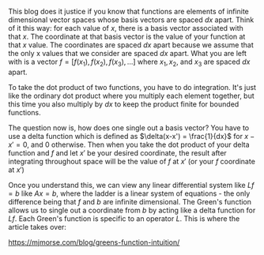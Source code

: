 This blog does it justice if you know that functions are elements of infinite dimensional vector spaces whose basis vectors are spaced $dx$ apart. Think of it this way: for each value of $x$, there is a basis vector associated with that $x$. The coordinate at that basis vector is the value of your function at that $x$ value. The coordinates are spaced $dx$ apart because we assume that the only x values that we consider are spaced $dx$ apart. What you are left with is a vector $f = [f(x_{1}), f(x_{2}), f(x_{3}), \dots]$ where $x_{1},x_{2},$ and $x_{3}$ are spaced $dx$ apart. 

To take the dot product of two functions, you have to do integration. It's just like the ordinary dot product where you multiply each element together, but this time you also multiply by $dx$ to keep the product finite for bounded functions.

The question now is, how does one single out a basis vector? You have to use a delta function which is defined as $\delta(x-x') = \frac{1}{dx}$ for $x-x'=0$, and $0$ otherwise. Then when you take the dot product of your delta function and $f$ and let $x'$ be your desired coordinate, the result after integrating throughout space will be the value of $f$ at $x'$ (or your $f$ coordinate at $x'$)

Once you understand this, we can view any linear differential system like $Lf=b$ like $Ax=b$, where the ladder is a linear system of equations - the only difference being that $f$ and $b$ are infinite dimensional. The Green's function allows us to single out a coordinate from $b$ by acting like a delta function for $Lf$. Each Green's function is specific to an operator $L$. This is where the article takes over:

https://mjmorse.com/blog/greens-function-intuition/